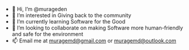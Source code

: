 - 👋 Hi, I’m @murageden
- 👀 I’m interested in Giving back to the community
- 🌱 I’m currently learning Software for the Good
- 💞️ I’m looking to collaborate on making Software more human-friendly and safe for the environment
- 📫 Email me at muragemd@gmail.com or muragemd@outlook.com

<!---
murageden/murageden is a ✨ special ✨ repository because its `README.md` (this file) appears on your GitHub profile.
You can click the Preview link to take a look at your changes.
--->

